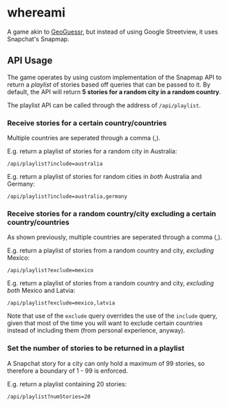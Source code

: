 # whereami
A game akin to [GeoGuessr](https://www.geoguessr.com), but instead of using Google Streetview, it uses Snapchat's Snapmap.


## API Usage
The game operates by using custom implementation of the Snapmap API to return a *playlist* of stories based off queries that can be passed to it. By default, the API will return **5 stories for a random city in a random country**.


The playlist API can be called through the address of `/api/playlist`.


### Receive stories for a certain country/countries
Multiple countries are seperated through a comma (,).


E.g. return a playlist of stories for a random city in Australia:

`/api/playlist?include=australia`


E.g. return a playlist of stories for random cities in *both* Australia and Germany:

`/api/playlist?include=australia,germany`


### Receive stories for a random country/city excluding a certain country/countries
As shown previously, multiple countries are seperated through a comma (,).


E.g. return a playlist of stories from a random country and city, *excluding* Mexico:

`/api/playlist?exclude=mexico`


E.g. return a playlist of stories from a random country and city, *excluding both* Mexico and Latvia:

`/api/playlist?exclude=mexico,latvia`


Note that use of the `exclude` query overrides the use of the `include` query, given that most of the time you will want to exclude certain countries instead of including them (from personal experience, anyway).


### Set the number of stories to be returned in a playlist
A Snapchat story for a city can  only hold a maximum of 99 stories, so therefore a boundary of 1 - 99 is enforced.


E.g. return a playlist containing 20 stories:

`/api/playlist?numStories=20`
